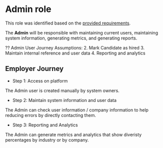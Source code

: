# Admin role

This role was identified based on the [provided requirements](../ClientInitialRequirements.md).

The **Admin** will be responsible with maintaining current users, maintaining system information, generating metrics, and generating reports.

?? Admin User Journey
Assumptions: 2. Mark Candidate as hired 3. Maintain internal reference and user data 4. Reporting and analytics

## Employer Journey

- Step 1: Access on platform

The Admin user is created manually by system owners.

- Step 2: Maintain system information and user data

The Admin can check user information / company information to help reducing errors by directly contacting them.

- Step 3: Reporting and Analytics

The Admin can generate metrics and analytics that show diveristy percentages by industry or by company.
